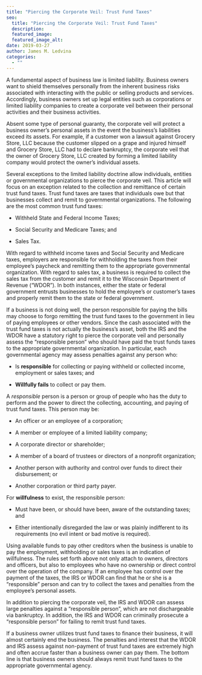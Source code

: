 ```yaml
---
title: "Piercing the Corporate Veil: Trust Fund Taxes"
seo:
  title: "Piercing the Corporate Veil: Trust Fund Taxes"
  description:
  featured_image:
  featured_image_alt:
date: 2019-03-27
author: James M. Ledvina
categories:
  - ""
---
```


A fundamental aspect of business law is limited liability. Business owners want to shield themselves personally from the inherent business risks associated with interacting with the public or selling products and services. Accordingly, business owners set up legal entities such as corporations or limited liability companies to create a corporate veil between their personal activities and their business activities.

Absent some type of personal guaranty, the corporate veil will protect a business owner’s personal assets in the event the business’s liabilities exceed its assets. For example, if a customer won a lawsuit against Grocery Store, LLC because the customer slipped on a grape and injured himself and Grocery Store, LLC had to declare bankruptcy, the corporate veil that the owner of Grocery Store, LLC created by forming a limited liability company would protect the owner’s individual assets.

Several exceptions to the limited liability doctrine allow individuals, entities or governmental organizations to pierce the corporate veil. This article will focus on an exception related to the collection and remittance of certain trust fund taxes. Trust fund taxes are taxes that individuals owe but that businesses collect and remit to governmental organizations. The following are the most common trust fund taxes:

- Withheld State and Federal Income Taxes;

- Social Security and Medicare Taxes; and

- Sales Tax.

With regard to withheld income taxes and Social Security and Medicare taxes, employers are responsible for withholding the taxes from their employee’s paycheck and remitting them to the appropriate governmental organization. With regard to sales tax, a business is required to collect the sales tax from the customer and remit it to the Wisconsin Department of Revenue (“WDOR”). In both instances, either the state or federal government entrusts businesses to hold the employee’s or customer’s taxes and properly remit them to the state or federal government.

If a business is not doing well, the person responsible for paying the bills may choose to forgo remitting the trust fund taxes to the government in lieu of paying employees or other vendors. Since the cash associated with the trust fund taxes is not actually the business’s asset, both the IRS and the WDOR have a statutory right to pierce the corporate veil and personally assess the “responsible person” who should have paid the trust funds taxes to the appropriate governmental organization. In particular, each governmental agency may assess penalties against any person who:

- Is **responsible** for collecting or paying withheld or collected income, employment or sales taxes; and

- **Willfully fails** to collect or pay them.

A _responsible_ person is a person or group of people who has the duty to perform and the power to direct the collecting, accounting, and paying of trust fund taxes. This person may be:

- An officer or an employee of a corporation;

- A member or employee of a limited liability company;

- A corporate director or shareholder;

- A member of a board of trustees or directors of a nonprofit organization;

- Another person with authority and control over funds to direct their disbursement; or

- Another corporation or third party payer.

For **willfulness** to exist, the responsible person:

- Must have been, or should have been, aware of the outstanding taxes; and

- Either intentionally disregarded the law or was plainly indifferent to its requirements (no evil intent or bad motive is required).

Using available funds to pay other creditors when the business is unable to pay the employment, withholding or sales taxes is an indication of willfulness. The rules set forth above not only attach to owners, directors and officers, but also to employees who have no ownership or direct control over the operation of the company. If an employee has control over the payment of the taxes, the IRS or WDOR can find that he or she is a “responsible” person and can try to collect the taxes and penalties from the employee’s personal assets.

In addition to piercing the corporate veil, the IRS and WDOR can assess large penalties against a “responsible person”, which are not dischargeable via bankruptcy. In addition, the IRS and WDOR can criminally prosecute a “responsible person” for failing to remit trust fund taxes.

If a business owner utilizes trust fund taxes to finance their business, it will almost certainly end the business. The penalties and interest that the WDOR and IRS assess against non-payment of trust fund taxes are extremely high and often accrue faster than a business owner can pay them. The bottom line is that business owners should always remit trust fund taxes to the appropriate governmental agency.
